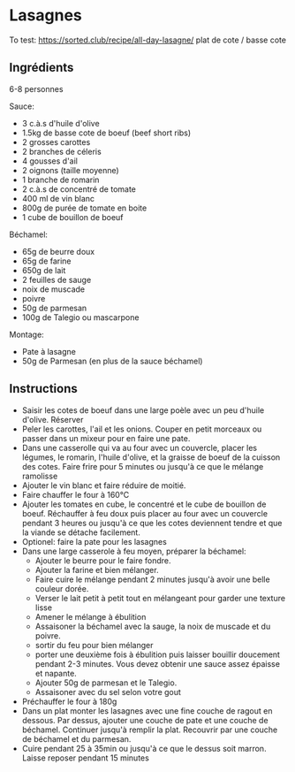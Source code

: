 # Lasagnes

To test: https://sorted.club/recipe/all-day-lasagne/
plat de cote / basse cote

## Ingrédients

6-8 personnes

Sauce:
- 3 c.à.s d'huile d'olive
- 1.5kg de basse cote de boeuf (beef short ribs)
- 2 grosses carottes
- 2 branches de céleris 
- 4 gousses d'ail
- 2 oignons (taille moyenne)
- 1 branche de romarin
- 2 c.à.s de concentré de tomate
- 400 ml de vin blanc
- 800g de purée de tomate en boite
- 1 cube de bouillon de boeuf

Béchamel:
- 65g de beurre doux
- 65g de farine
- 650g de lait
- 2 feuilles de sauge
- noix de muscade
- poivre
- 50g de parmesan
- 100g de Talegio ou mascarpone

Montage:
- Pate à lasagne
- 50g de Parmesan (en plus de la sauce béchamel)


## Instructions

- Saisir les cotes de boeuf dans une large poèle avec un peu d'huile d'olive. Réserver
- Peler les carottes, l'ail et les onions. Couper en petit morceaux ou passer dans un mixeur pour en faire une pate. 
- Dans une casserolle qui va au four avec un couvercle, placer les légumes, le romarin, l'huile d'olive, et la graisse de boeuf de la cuisson des cotes. Faire frire pour 5 minutes ou jusqu'à ce que le mélange ramolisse
- Ajouter le vin blanc et faire réduire de moitié.
- Faire chauffer le four à 160°C
- Ajouter les tomates en cube, le concentré et le cube de bouillon de boeuf. Réchauffer à feu doux puis placer au four avec un couvercle pendant 3 heures ou jusqu'à ce que les cotes deviennent tendre et que la viande se détache facilement.
- Optionel: faire la pate pour les lasagnes
- Dans une large casserole à feu moyen, préparer la béchamel:
    - Ajouter le beurre pour le faire fondre. 
    - Ajouter la farine et bien mélanger. 
    - Faire cuire le mélange pendant 2 minutes jusqu'à avoir une belle couleur dorée. 
    - Verser le lait petit à petit tout en mélangeant pour garder une texture lisse
    - Amener le mélange à ébulition
    - Assaisoner la béchamel avec la sauge, la noix de muscade et du poivre.
    - sortir du feu pour bien mélanger
    - porter une deuxième fois à ébulition puis laisser bouillir doucement pendant 2-3 minutes. Vous devez obtenir une sauce assez épaisse et napante.
    - Ajouter 50g de parmesan et le Talegio.
    - Assaisoner avec du sel selon votre gout
- Préchauffer le four à 180g
- Dans un plat monter les lasagnes avec une fine couche de ragout en dessous. Par dessus, ajouter une couche de pate et une couche de béchamel. Continuer jusqu'à remplir la plat. Recouvrir par une couche de béchamel et du parmesan. 
- Cuire pendant 25 à 35min ou jusqu'à ce que le dessus soit marron. Laisse reposer pendant 15 minutes

